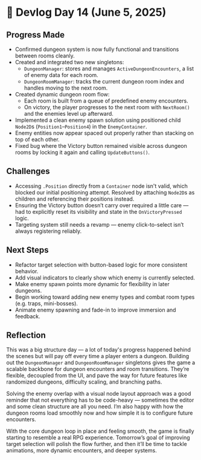 # 🏹 Devlog Day 14 (June 5, 2025)

## **Progress Made**
- Confirmed dungeon system is now fully functional and transitions between rooms cleanly.
- Created and integrated two new singletons:
  - `DungeonManager`: stores and manages `ActiveDungeonEncounters`, a list of enemy data for each room.
  - `DungeonRoomManager`: tracks the current dungeon room index and handles moving to the next room.
- Created dynamic dungeon room flow:
  - Each room is built from a queue of predefined enemy encounters.
  - On victory, the player progresses to the next room with `NextRoom()` and the enemies level up afterward.
- Implemented a clean enemy spawn solution using positioned child `Node2D`s (`Position1`–`Position4`) in the `EnemyContainer`.
- Enemy entities now appear spaced out properly rather than stacking on top of each other.
- Fixed bug where the Victory button remained visible across dungeon rooms by locking it again and calling `UpdateButtons()`.

## **Challenges**
- Accessing `.Position` directly from a `Container` node isn't valid, which blocked our initial positioning attempt. Resolved by attaching `Node2D`s as children and referencing their positions instead.
- Ensuring the Victory button doesn’t carry over required a little care — had to explicitly reset its visibility and state in the `OnVictoryPressed` logic.
- Targeting system still needs a revamp — enemy click-to-select isn’t always registering reliably.

## **Next Steps**
- Refactor target selection with button-based logic for more consistent behavior.
- Add visual indicators to clearly show which enemy is currently selected.
- Make enemy spawn points more dynamic for flexibility in later dungeons.
- Begin working toward adding new enemy types and combat room types (e.g. traps, mini-bosses).
- Animate enemy spawning and fade-in to improve immersion and feedback.

## **Reflection**
This was a big structure day — a lot of today's progress happened behind the scenes but will pay off every time a player enters a dungeon. Building out the `DungeonManager` and `DungeonRoomManager` singletons gives the game a scalable backbone for dungeon encounters and room transitions. They’re flexible, decoupled from the UI, and pave the way for future features like randomized dungeons, difficulty scaling, and branching paths.

Solving the enemy overlap with a visual node layout approach was a good reminder that not everything has to be code-heavy — sometimes the editor and some clean structure are all you need. I’m also happy with how the dungeon rooms load smoothly now and how simple it is to configure future encounters.

With the core dungeon loop in place and feeling smooth, the game is finally starting to resemble a real RPG experience. Tomorrow’s goal of improving target selection will polish the flow further, and then it’ll be time to tackle animations, more dynamic encounters, and deeper systems.


